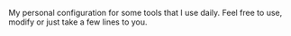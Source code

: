 My personal configuration for some tools that I use daily.
Feel free to use, modify or just take a few lines to you.
